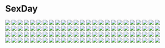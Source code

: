 # SexDay
![](https://konachan.com/jpeg/b0f05ec955bfc5d0e419200f60e88d64/Konachan.com%20-%2019148%20all_male%20close%20gaara%20male%20naruto.jpg)
![](https://konachan.com/jpeg/0f62ba7cc8711d28e094d071b9ca49cf/Konachan.com%20-%20172206%20bow%20brown_eyes%20fujiwara_no_mokou%20itomugi-kun%20long_hair%20pink_hair%20ribbons%20touhou%20translation_request.jpg)
![](https://konachan.com/jpeg/1f3ee6061f3d1b0ee3be9f1a07f51067/Konachan.com%20-%20146898%20black_eyes%20blue_eyes%20dress%20kneehighs%20long_hair%20original%20pantyhose%20pink_hair%20ribbons%20short_hair%20teddy_bear%20thighhighs%20tsukumo%20twintails%20white_hair.jpg)
![](https://konachan.com/jpeg/5835f7ebcccf1add5cdced1ffb641fbb/Konachan.com%20-%20153343%202girls%20animal_ears%20autumn%20blue_eyes%20breasts%20dengeki_moeoh%20fang%20foxgirl%20leaves%20nipples%20nishieda%20nude%20onsen%20orange_hair%20original%20tail.jpg)
![](https://konachan.com/image/bb9d40b7579c9f24b220ec9ee77661c7/Konachan.com%20-%2021815%20bakuretsu_tenshi%20gun%20hakua_ugetsu%20jango%20jo%20weapon.jpg)
![](https://konachan.com/image/cc9107ae2a1f89ed4ab7628e05d06cfa/Konachan.com%20-%20129387%20another%20barefoot%20breasts%20eyepatch%20fingering%20masturbation%20misaki_mei%20mogu%20nude%20pussy_juice%20red_eyes%20spread_legs.jpg)
![](https://konachan.com/image/313710e4c59f7387c19d7e2a99b44f05/Konachan.com%20-%2095855%20blonde_hair%20chibi%20fang%20flandre_scarlet%20hat%20jigatei_%28omijin%29%20touhou%20vampire%20wings.jpg)
![](https://konachan.com/image/38d86bcaf4688cd1eb2f0dea53710d2e/Konachan.com%20-%2073940%202girls%20bath%20bathtub%20blonde_hair%20blue_eyes%20blue_hair%20breasts%20brown_eyes%20cum%20galge.com%20logo%20nipples%20nude%20ribbons%20tentacles%20wet.jpg)
![](https://konachan.com/image/2cdbccd5527f7bacca1a9536e342838c/Konachan.com%20-%20265768%20blush%20breasts%20jpeg_artifacts%20navel%20original%20panties%20purple_eyes%20purple_hair%20short_hair%20spread_legs%20thighhighs%20underwear%20v-mag%20watermark.jpg)
![](https://konachan.com/jpeg/107b82191fc42bdc5be8df661b3ee7e3/Konachan.com%20-%20203397%20aqua_eyes%20aqua_hair%20choker%20cropped%20hatsune_miku%20long_hair%20pecchii%20skirt%20tie%20twintails%20vocaloid.jpg)
![](https://konachan.com/image/eb44df44426690527bea09e07e9f30a4/Konachan.com%20-%20255590%202girls%20animal_ears%20bandage%20blue_eyes%20blue_hair%20horns%20knife%20konshin%20long_hair%20ninja%20original%20ponytail%20scarf%20signed%20sword%20thighhighs%20weapon%20white_hair.jpg)
![](https://konachan.com/jpeg/c83900630b10e3786963759dbf8c8994/Konachan.com%20-%20142868%20boots%20green_eyes%20green_hair%20kokotetsu%20long_hair%20original%20twintails.jpg)
![](https://konachan.com/image/7da512470a2990926a2eec607e02d751/Konachan.com%20-%2074724%20akiyama_mio%20blue_eyes%20dress%20gothic%20k-on%21.jpg)
![](https://konachan.com/image/6bd4a7b28744e469428ba430457b89bc/Konachan.com%20-%207503%20air%20animal_ears%20brown_hair%20ribbons%20school_uniform%20tagme%20tail.jpg)
![](https://konachan.com/image/a6ed5d7d0af9cea7bfd9bfb93b9d2b73/Konachan.com%20-%2051538%20little_busters%21%20na-ga%20noumi_kudryavka.jpg)
![](https://konachan.com/image/3eb13e0e39031733ee4454c22f8cacfa/Konachan.com%20-%2042181%20chibi%20itou_noiji%20komorebi_ni_yureru_tamashii_no_koe%20kouenji_ayana%20sui%20tachibana_koharu.jpg)
![](https://konachan.com/image/9c1c4a8f02f6599e615b02e7a0ac6fc2/Konachan.com%20-%20302766%20cherry_blossoms%20flowers%20long_hair%20original%20school_uniform%20skirt%20suzumi_konbu%20tears.jpg)
![](https://konachan.com/jpeg/0a78f30fce9f35931a2642d4422b1e46/Konachan.com%20-%20263774%20blue_eyes%20blush%20breasts%20censored%20cum%20game_cg%20harvest_overray%20mikami_riria%20nironiro%20sex%20underwear.jpg)
![](https://konachan.com/jpeg/0e227b2f7fbdaf3f7a31395167c323df/Konachan.com%20-%20306455%20barefoot%20blonde_hair%20blue_eyes%20blush%20breasts%20long_hair%20navel%20nipples%20nude%20original%20panty_pull%20pussy%20pussy_juice%20ribbons%20scan%20sousouman%20uncensored.jpg)
![](https://konachan.com/image/92bf201b13dad1be79c95ca745332b7c/Konachan.com%20-%20215579%202girls%20bicycle%20brown_hair%20building%20car%20chong_feigiap%20city%20original%20scenic%20school_uniform.jpg)
![](https://konachan.com/image/38ce7603154834583f4631d2d0fe57a3/Konachan.com%20-%2044220%20muteki_kanban_musume.jpg)
![](https://konachan.com/jpeg/8e7a3cbf0fc46a72247d5d0d6c32d42c/Konachan.com%20-%20268209%20ashida_machi%20blush%20brown_eyes%20brown_hair%20gurande_%28g-size%29%20japanese_clothes%20original%20short_hair%20wink.jpg)
![](https://konachan.com/image/9f21fbc29f44320be053b5727d71817f/Konachan.com%20-%2032422%20card_captor_sakura%20kinomoto_sakura.jpg)
![](https://konachan.com/image/97503b4d10bf0c066df1ae63c2ce428f/Konachan.com%20-%20302803%20animal_ears%20bikini%20breasts%20cameltoe%20cropped%20foxgirl%20jolteon%20orange_hair%20pokemon%20short_hair%20swimsuit%20tail%20thighhighs%20underboob%20yellow_eyes.jpg)
![](https://konachan.com/image/188af0d805e33febe4dd9b7b59199d00/Konachan.com%20-%20179697%20black_hair%20blue_eyes%20blush%20bow%20braids%20brown_hair%20building%20car%20close%20clouds%20glasses%20headband%20itsutsuse%20long_hair%20original%20short_hair%20sky%20tree.jpg)
![](https://konachan.com/image/da6f43a02f02ea2a1dc3118b62900732/Konachan.com%20-%20213732%20aliasing%20bed%20black_hair%20book%20breasts%20cleavage%20dress%20headband%20itsutsuse%20long_hair%20original%20phone%20purple_eyes%20thighhighs.jpg)
![](https://konachan.com/image/21a0ed8e1e18427d4232aedd9bc9ceb0/Konachan.com%20-%2091323%20blonde_hair%20crossover%20fate_testarossa%20golden_darkness%20long_hair%20mahou_shoujo_lyrical_nanoha%20night%20red_eyes%20to_love_ru%20wings.jpg)
![](https://konachan.com/jpeg/7fd6add5f549acccbbee0fa78aad5a63/Konachan.com%20-%20211105%20brown_hair%20game_cg%20houjou_mirika%20purple_eyes%20short_hair%20touhikou_game%20yasuyuki.jpg)
![](https://konachan.com/image/08e8348e637e726f7b786b4169743ee0/Konachan.com%20-%2046710%20dress%20elbow_gloves%20gloves%20jyuru%20kooh%20pangya%20red_eyes%20skirt%20skirt_lift%20sky%20thighhighs%20twintails.jpg)
![](https://konachan.com/jpeg/11ae85cfbde33eda08376ad74eb32bdc/Konachan.com%20-%20196006%202girls%20blue_eyes%20blue_hair%20clouds%20flowers%20long_hair%20paseri%20petals%20pink_hair%20school_uniform%20short_hair%20skirt%20sky%20thighhighs%20yellow_eyes.jpg)
![](https://konachan.com/image/116f3e5eb62e495d7b0836c42839ba29/Konachan.com%20-%20162375%20ban%20barefoot%20bikini%20blonde_hair%20bow%20breasts%20cleavage%20dangan-ronpa%20long_hair%20monomi_%28dangan_ronpa%29%20sonia_nevermind%20swimsuit%20tagme%20underboob.jpg)
![](https://konachan.com/image/6146ca7070959d22f0b437034cd0e102/Konachan.com%20-%2044151%20houden_eizou%20tagme.jpg)
![](https://konachan.com/image/81b389d9175d341a21d74a15987d5e58/Konachan.com%20-%2021628%20hakurei_reimu%20japanese_clothes%20miko%20touhou.jpg)
![](https://konachan.com/image/76286b2e517302e1adcf0c1858f497d8/Konachan.com%20-%2059189%20eva-00%20eva-01%20mecha%20neon_genesis_evangelion.jpg)
![](https://konachan.com/image/9a9fcbd92ad2da02124a8a91e47c5038/Konachan.com%20-%20114192%20brown_eyes%20brown_hair%20building%20c_%28control%29%20city%20flat_chest%20green_eyes%20horns%20long_hair%20male%20navel%20red_hair%20ribbons%20scan%20short_hair%20sky%20yoga_kimimaro.jpg)
![](https://konachan.com/image/67e9781da000119e646ace452630fd3e/Konachan.com%20-%20172050%20akali%20amumu%20armor%20ashe%20boots%20cat%20city%20cross%20ezreal%20fish%20garen%20group%20hug%20kayle%20lulu%20male%20mask%20petals%20scarf%20signed%20sky%20tail%20taric%20teemo%20water%20wings%20wink.jpg)
![](https://konachan.com/image/8aae42d17c222353ef2b63ace946cf3c/Konachan.com%20-%2033973%20nagato_yuki%20suzumiya_haruhi%20suzumiya_haruhi_no_yuutsu.jpg)
![](https://konachan.com/image/62f6c7ef816c2cb93199a4131a2a9eb2/Konachan.com%20-%20119992%20bikini%20breasts%20cleavage%20denpa_onna_to_seishun_otoko%20hoshimiya_yashiro%20loli%20maekawa%20mifune_ryuuko%20swimsuit%20touwa_erio%20touwa_meme.jpg)
![](https://konachan.com/image/c2ba4f002dfd5827a9687a7a928e0c39/Konachan.com%20-%2011963%20.hack__%20.hack__link%20.hack__sign%20subaru%20tsukasa.jpg)
![](https://konachan.com/image/b8b094b28fc95fbfee70239511ae1d8e/Konachan.com%20-%2065698%20mage%20patchouli_knowledge%20touhou.jpg)
![](https://konachan.com/jpeg/9c8c41477cf7a510535e9ede02045223/Konachan.com%20-%20191693%20akatsuki-works%20game_cg%20hello_lady%21%20hug%20saeki_hokuto%20takazaki_eru.jpg)
![](https://konachan.com/image/4163d169bc2cf2f5c4374fb2d3d2ec97/Konachan.com%20-%2078391%20hatsune_miku%20twintails%20vocaloid%20yuuki_kira.jpg)
![](https://konachan.com/jpeg/2a0bb718f533ebfcc745236d2644edc3/Konachan.com%20-%20305540%20blush%20bow%20breasts%20brown_eyes%20brown_hair%20cleavage%20close%20cropped%20long_hair%20original%20rain%20sakura_hiyori%20waifu2x%20water%20wet.jpg)
![](https://konachan.com/jpeg/c37b59865912a152845b3d49881f4d1d/Konachan.com%20-%20292207%20anthropomorphism%20azur_lane%20blonde_hair%20blue_eyes%20brown_eyes%20building%20car%20cross%20drink%20food%20gray_hair%20hat%20john_seinen%20long_hair%20pantyhose%20phone.jpg)
![](https://konachan.com/jpeg/18994721aa9e0f181ba827ea1bf7879f/Konachan.com%20-%20186205%20ass%20black_hair%20blue_eyes%20blush%20candy%20hentai_ouji_to_warawanai_neko%20kantoku%20lollipop%20nude%20scan%20short_hair%20tsutsukakushi_tsukiko.jpg)
![](https://konachan.com/jpeg/85f5e652266b5781d415d46c27084ddd/Konachan.com%20-%2069461%20game_cg%20harukazedori_ni_tomarigi_wo_2nd_story%20skyfish.jpg)
![](https://konachan.com/image/0919b2e528406854d68ed72aad220db2/Konachan.com%20-%2026716%20blonde_hair%20blue_eyes%20kyoshiro_to_towa_no_sora%20long_hair%20shiratori_kuu.jpg)
![](https://konachan.com/image/579cece1d89d1310c6158277a624d2c0/Konachan.com%20-%2052917%20akiyama_mio%20k-on%21.jpg)
![](https://konachan.com/image/1aef114535d62bc3a4428c7137d6415d/Konachan.com%20-%2056299%20brown_hair%20shameimaru_aya%20short_hair%20skirt%20sky%20touhou%20wings.jpg)
![](https://konachan.com/image/ef676b60f6c8dc5a601de263524e5388/Konachan.com%20-%20108039%20amane_suzuha%20animal_ears%20catgirl%20faris_nyannyan%20steins%3Bgate.jpg)
![](https://konachan.com/image/606a1505bf62cda6b45db999e6f0f63e/Konachan.com%20-%2076550%20fl-chan%20green_hair%20headphones%20red_eyes%20tagme%20vocaloid.jpg)
![](https://konachan.com/jpeg/9ae995c20ae660b8c8a93e8b023480f3/Konachan.com%20-%20130243%20bow%20fire%20fujiwara_no_mokou%20gray_hair%20kuro_kichi%20long_hair%20red_eyes%20touhou.jpg)
![](https://konachan.com/image/e162f5fbf7b0c9786236a3082b6538f9/Konachan.com%20-%20278707%20brown_eyes%20brown_hair%20drink%20japanese_clothes%20kimono%20long_hair%20original%20pokachu%20ponytail%20sake%20socks.jpg)
![](https://konachan.com/image/dbb1f8e9a240b5bab9f1777a0b1c178d/Konachan.com%20-%2037214%20genmukan%20tagme%20taka_tony.jpg)
![](https://konachan.com/image/fb86f903c279b416a4fac6e0d48524ae/Konachan.com%20-%2035666%20katagi_ren%20touhou%20yagokoro_eirin.jpg)
![](https://konachan.com/jpeg/2cf36d656bdfffca434661fb828a523b/Konachan.com%20-%2085417%20all_male%20blue_hair%20kaito%20male%20vocaloid.jpg)
![](https://konachan.com/jpeg/f570e0280a0f9411f823d9c8541c9951/Konachan.com%20-%20216610%20bai_yemeng%20black%20blue_eyes%20blue_hair%20dark%20dress%20hatsune_miku%20heart%20long_hair%20pantyhose%20polychromatic%20reflection%20third-party_edit%20vocaloid%20water.jpg)
![](https://konachan.com/image/3ae0d081d424e3157f1d1e5ce08b42df/Konachan.com%20-%2047051%20dragonball%20muten_roshi.jpg)
![](https://konachan.com/jpeg/bfb9feedd9134ea27e91bc4b8a24ecbc/Konachan.com%20-%20169007%20braids%20flowers%20game_cg%20girls_be_ambitious%21%20long_hair%20mtu%20petals%20pink_hair%20school_uniform%20score%20yuzuki_fuuka.jpg)
![](https://konachan.com/image/0538b26a1b3cd3c1cf5a4c875b918a96/Konachan.com%20-%20295927%20animal_ears%20aqua_eyes%20bath%20bathtub%20blonde_hair%20breasts%20bunny_ears%20bunnygirl%20kanola_u%20long_hair%20nude%20original%20white.jpg)
![](https://konachan.com/jpeg/f0239c2c8b949d77b45449e1cf319947/Konachan.com%20-%20143084%20barefoot%20bath%20blush%20breasts%20cleavage%20headphones%20isshi%20pink_hair%20red_eyes%20signed%20sonico%20super_sonico%20towel%20water.jpg)
![](https://konachan.com/image/1ac04e2d53dfa0af456311aa92f2e114/Konachan.com%20-%209878%20brown_hair%20kimi_ga_nozomu_eien%20panties%20suzumiya_haruka%20underwear%20wings.jpg)
![](https://konachan.com/jpeg/cda4677509e3860bc8d0cf3fd4653a20/Konachan.com%20-%20226810%202girls%20barefoot%20blonde_hair%20blue_eyes%20blush%20brown_eyes%20long_hair%20original%20ponytail%20red_hair%20ribbons%20shoujo_ai%20stars%20twintails%20water%20watermark%20wink.jpg)
![](https://konachan.com/jpeg/22f719e14c87c839e443e10a35f12dd2/Konachan.com%20-%20137067%20amou_mikage%20game_cg%20kikurage%20purple_software%20school_uniform%20shiawase_kazokubu.jpg)
![](https://konachan.com/image/71240abc81f7ee9ef90e18bd8d1508de/Konachan.com%20-%20142129%20barefoot%20breasts%20horns%20necklace%20nipples%20nude%20pink_eyes%20tagme%20white_hair%20wings.jpg)
![](https://konachan.com/jpeg/545bc74d14db047477764c1c2476b687/Konachan.com%20-%2049666%20akiyama_mio%20k-on%21.jpg)
![](https://konachan.com/jpeg/017203622af42037a5f81fd629ec7d66/Konachan.com%20-%20216238%20anthropomorphism%20bandage%20breasts%20cleavage%20dark_skin%20glasses%20gloves%20headband%20red_eyes%20sarashi%20third-party_edit%20underwear%20white%20white_hair%20yagitome87.jpg)
![](https://konachan.com/image/57adde5e5f8c5d1843a8931d17faa6af/Konachan.com%20-%20264831%20aqua_eyes%20bodysuit%20darling_in_the_franxx%20headband%20horns%20jpeg_artifacts%20logo%20long_hair%20mecha%20pink_hair%20watermark%20wlop%20zero_two.jpg)
![](https://konachan.com/jpeg/6ce7d809b278e65bacf0f548a942469f/Konachan.com%20-%2032466%20boots%20duplicate%20panties%20ribbons%20tinkle%20underwear.jpg)
![](https://konachan.com/image/58f87852a23145b7973f574b3d6b9675/Konachan.com%20-%208173%202girls%20aquaplus%20bikini%20breasts%20komaki_manaka%20leaf%20swimsuit%20to_heart%20to_heart_2%20tonami_yuma%20wet.jpg)
![](https://konachan.com/image/d38eba38fb675ad03666b8c26e3389ec/Konachan.com%20-%20117823%202girls%20anthropomorphism%20black_hair%20ipod%20long_hair%20original%20twins%20white_hair.jpg)
![](https://konachan.com/jpeg/daab6801b3bd3242fce3b6f2b1237673/Konachan.com%20-%20129946%20beelzebub_%28manga%29%20bikini%20kunieda_aoi%20long_hair%20swimsuit%20transparent%20vector.jpg)
![](https://konachan.com/image/8dbfc3debf17695ac5fecfb31f3a7325/Konachan.com%20-%20120142%201000marie%20animal%20bird%20breasts%20cleavage%20elbow_gloves%20gloves%20green_eyes%20green_hair%20kneehighs%20original%20pink_hair%20thighhighs%20wings%20yellow_eyes.jpg)
![](https://konachan.com/image/bdf146e15633eb9523896f36fb80d360/Konachan.com%20-%2044135%20fullmetal_alchemist%20lyra%20nude%20rose_%28fullmetal_alchemist%29%20yuri.jpg)
![](https://konachan.com/jpeg/b1de7d98293aea1038dff9262e49993e/Konachan.com%20-%20150708%20game_cg%20kanojo_to_ore_to_koibito_to%20marui%20matsugami_haruto%20mihagino_ayano%20pulltop.jpg)
![](https://konachan.com/image/47cc704dfe9752c7f85d8fc841690e3b/Konachan.com%20-%20124172%20katana%20landscape%20original%20piroaki%20scenic%20sword%20weapon.jpg)
![](https://konachan.com/jpeg/ac9edf06b083e0b120f6c3ac97a1792c/Konachan.com%20-%20214132%20animal_ears%20blush%20catgirl%20censored%20cum%20game_cg%20green_eyes%20long_hair%20male%20nae-nae%20nekohana_korone%20penis%20pink_hair%20sex%20skirt%20skyfish.jpg)
![](https://konachan.com/jpeg/d6b619307983e5b773103e907764dceb/Konachan.com%20-%20185475%20animal%20bird%20clouds%20feathers%20nobody%20original%20scenic%20sky%20yatsude.jpg)
![](https://konachan.com/jpeg/146705748b6f3860b7a073cec61e3974/Konachan.com%20-%20301271%202girls%20barefoot%20blonde_hair%20blush%20bondage%20breasts%20brown_hair%20chain%20cropped%20cross%20cum%20futanari%20idolmaster%20long_hair%20nipples%20pantyhose%20sex%20topless.jpg)
![](https://konachan.com/image/4f68455ace2133e828f2f82348cbd5e3/Konachan.com%20-%20248932%20aqua_eyes%20gray_hair%20guitar%20instrument%20school_uniform%20skirt%20tie%20utau%20xie_yizhen.jpg)
![](https://konachan.com/jpeg/f427661f76d492071440b3e512310450/Konachan.com%20-%2075134%20hatsune_miku%20kagamine_rin%20megurine_luka%20twintails%20vocaloid.jpg)
![](https://konachan.com/image/0fba237931480312e6c96abfb5a581a7/Konachan.com%20-%20110430%20akemi_homura%20gun%20headband%20jpeg_artifacts%20mahou_shoujo_madoka_magica%20mizutamari_mari%20ribbons%20school_uniform%20weapon.jpg)
![](https://konachan.com/jpeg/55353fabefc20856f98f9049e65bcba0/Konachan.com%20-%20235752%20akihabara_tales%20aqua_eyes%20ass%20blonde_hair%20breasts%20lisa_himmler%20long_hair%20panties%20school_uniform%20skirt%20striped_panties%20thighhighs%20underwear%20watermark.jpg)
![](https://konachan.com/image/5ec5a59d50631475e0a17856e6957108/Konachan.com%20-%20170983%20breasts%20brown_hair%20catgirl%20chen%20cleavage%20dress%20flowers%20foxgirl%20gloves%20hat%20long_hair%20red_hair%20short_hair%20tail%20thighhighs%20torii%20touhou%20yakumo_ran.jpg)
![](https://konachan.com/jpeg/94e56d947a1e5c461692edf1b19d635f/Konachan.com%20-%20220766%202girls%20bikini%20bow%20breasts%20choker%20cleavage%20clouds%20collar%20dark_skin%20ekuseria%20garter%20long_hair%20navel%20ponytail%20red_eyes%20sky%20swimsuit%20water%20wink%20wristwear.jpg)
![](https://konachan.com/image/f21b9db0fb2e7fd0124fd2d8852966ef/Konachan.com%20-%20128446%20ass%20censored%20guilty_crown%20male%20misakamitoko0903%20nopan%20ouma_mana%20ouma_shu%20pussy.jpg)
![](https://konachan.com/image/639085903929985bc2a78ca8f2b7327d/Konachan.com%20-%2051456%20gagraphic%20japanese_clothes%20logo%20lolita_fashion%20mikaki_mikako%20shorts%20thighhighs%20watermark%20yukata.jpg)
![](https://konachan.com/jpeg/29536be53e3193789a5c5927e7425cd4/Konachan.com%20-%20122184%20link_%28zelda%29%20pointed_ears%20the_legend_of_zelda.jpg)
![](https://konachan.com/image/79bab86c15cbffff1579eab3d05b8572/Konachan.com%20-%20177089%20all_male%20book%20brown_hair%20flowers%20jpeg_artifacts%20male%20original%20red_eyes%20short_hair%20toono%20water.jpg)
![](https://konachan.com/jpeg/72ac6cea6f36e30d935fd64e4490a602/Konachan.com%20-%20210787%20chibi%20game_cg%20houjou_akito%20ichiha_nia%20male%20touhikou_game%20yasuyuki.jpg)
![](https://konachan.com/jpeg/c299022d9131b9ddb01e0f624e64de1b/Konachan.com%20-%2038278%20brown_hair%20moekibara_fumitake%20nursery_rhyme%20purple_eyes%20school_uniform%20sky%20tomoe_makina.jpg)
![](https://konachan.com/jpeg/7ffe63cbae870d92c83dc985a8497cf3/Konachan.com%20-%20303918%20blush%20bow%20brown_eyes%20brown_hair%20karory%20kneehighs%20long_hair%20original%20scan%20school_uniform%20skirt.jpg)
![](https://konachan.com/jpeg/cffbe89e30ac657c722df0be8090bfbd/Konachan.com%20-%20248465%20anthropomorphism%20blush%20brown_eyes%20brown_hair%20chibi%20kaga_%28kancolle%29%20kantai_collection%20short_hair%20taisa_%28kari%29.jpg)
![](https://konachan.com/image/114f5e4db634cac280ab90bf33fff4e4/Konachan.com%20-%2093056%20tagme%20ukihashi.jpg)
![](https://konachan.com/image/4493807c2647f09c9cf43570acbd7215/Konachan.com%20-%20262590%20gradient%20japanese_clothes%20kimono%20long_hair%20original%20pink_eyes%20pink_hair%20shiro_kuma_shake%20snow.jpg)
![](https://konachan.com/image/08dc7c2ee907598bb544d0df5d6c2be7/Konachan.com%20-%20209218%20aqua_eyes%20blush%20breasts%20choker%20christmas%20cleavage%20cropped%20hat%20love_live%21_school_idol_project%20mignon%20santa_costume%20santa_hat%20toujou_nozomi%20twintails.jpg)
![](https://konachan.com/image/3d9429fb0eae1dd37909c05fb3e7f791/Konachan.com%20-%2015778%20arcueid_brunestud%20shingetsutan_tsukihime.jpg)
![](https://konachan.com/jpeg/7565cfd51d0fb7e6e8e53eb54f76dd38/Konachan.com%20-%2034004%20tagme.jpg)
![](https://konachan.com/image/d0554d7bf7606446f791c0f435b24760/Konachan.com%20-%2054659%20aqua_eyes%20aqua_hair%20blush%20breasts%20cleavage%20hatsune_miku%20imazono%20long_hair%20no_bra%20panties%20skirt%20tattoo%20thighhighs%20tie%20twintails%20underwear%20vocaloid.jpg)
![](https://konachan.com/image/f8abbd1c02544fa85bc84306f601abeb/Konachan.com%20-%2093369%20boat%20clouds%20green_hair%20japanese_clothes%20kochiya_hizuki%20kochiya_sanae%20long_hair%20miko%20skirt%20sky%20touhou%20yellow_eyes.jpg)
